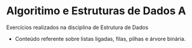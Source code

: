 # Algoritimo e Estruturas de Dados A
Exercícios realizados na disciplina de Estrutura de Dados
<br>
* Conteúdo referente sobre listas ligadas, filas, pilhas e árvore binária.
